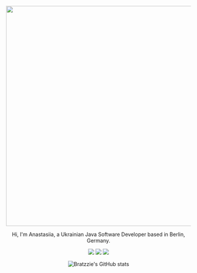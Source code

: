 <div align="center">
  <p align = "center">
  <img src="https://i.pinimg.com/originals/3a/e1/f3/3ae1f316de3a44f7f29aa3cf2a82f970.gif" width="600px">
</p>

 <!--<h3 align="center"> Hi there 👋</h3> -->

<p align="center">
Hi, I'm Anastasiia, a Ukrainian Java Software Developer based in Berlin, Germany.
</p>


<img src="https://img.icons8.com/color/48/000000/java-coffee-cup-logo--v1.png"/>
<img src="https://img.icons8.com/color/48/000000/javascript--v1.png"/>
<img src="https://img.icons8.com/color/48/000000/spring-logo.png"/>
  
![Bratzzie's GitHub stats](https://github-readme-stats.vercel.app/api?username=bratzzie&show_icons=true&icon_color=d182a1&text_color=755b65&bg_color=ffffff&hide_title=true&hide_border=true&hide=contribs,issues)
</div>
